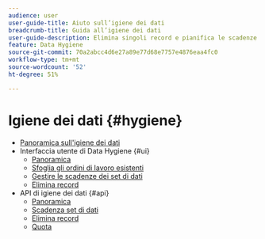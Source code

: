 ```yaml
---
audience: user
user-guide-title: Aiuto sull’igiene dei dati
breadcrumb-title: Guida all’igiene dei dati
user-guide-description: Elimina singoli record e pianifica le scadenze dei set di dati in Experience Platform per la pulizia dei dati, la rimozione di dati anonimi e la minimizzazione dei dati.
feature: Data Hygiene
source-git-commit: 70a2abcc4d6e27a89e77d68e7757e4876eaa4fc0
workflow-type: tm+mt
source-wordcount: '52'
ht-degree: 51%

---
```



# Igiene dei dati {#hygiene}

* [Panoramica sull&#39;igiene dei dati](./home.md)
* Interfaccia utente di Data Hygiene {#ui}
   * [Panoramica](./ui/overview.md)
   * [Sfoglia gli ordini di lavoro esistenti](./ui/browse.md)
   * [Gestire le scadenze dei set di dati](./ui/dataset-expiration.md)
   * [Elimina record](./ui/record-delete.md)
* API di igiene dei dati {#api}
   * [Panoramica](./api/overview.md)
   * [Scadenza set di dati](./api/dataset-expiration.md)
   * [Elimina record](./api/workorder.md)
   * [Quota](./api/quota.md)
